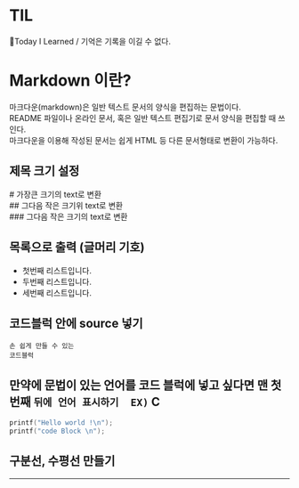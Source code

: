 # TIL
📝Today I Learned / 기억은 기록을 이길 수 없다.

# Markdown 이란?
마크다운(markdown)은 일반 텍스트 문서의 양식을 편집하는 문법이다.<br>
README 파일이나 온라인 문서, 혹은 일반 텍스트 편집기로 문서 양식을 편집할 때 쓰인다.<br> 
마크다운을 이용해 작성된 문서는 쉽게 HTML 등 다른 문서형태로 변환이 가능하다.<br>


## 제목 크기 설정
\# 가장큰 크기의 text로 변환<br>
\## 그다음 작은 크기위 text로 변환<br>
\### 그다음 작은 크기의 text로 변환<br>


## 목록으로 출력 (글머리 기호)
- 첫번째 리스트입니다.
- 두번째 리스트입니다.
- 세번째 리스트입니다.


## 코드블럭 안에 source 넣기

```
손 쉽게 만들 수 있는
코드블럭
```


## 만약에 문법이 있는 언어를 코드 블럭에 넣고 싶다면 맨 첫번째 ``` 뒤에 언어 표시하기  EX) ``` C
``` C
printf("Hello world !\n");
printf("code Block \n");
```


## 구분선, 수평선 만들기
------------